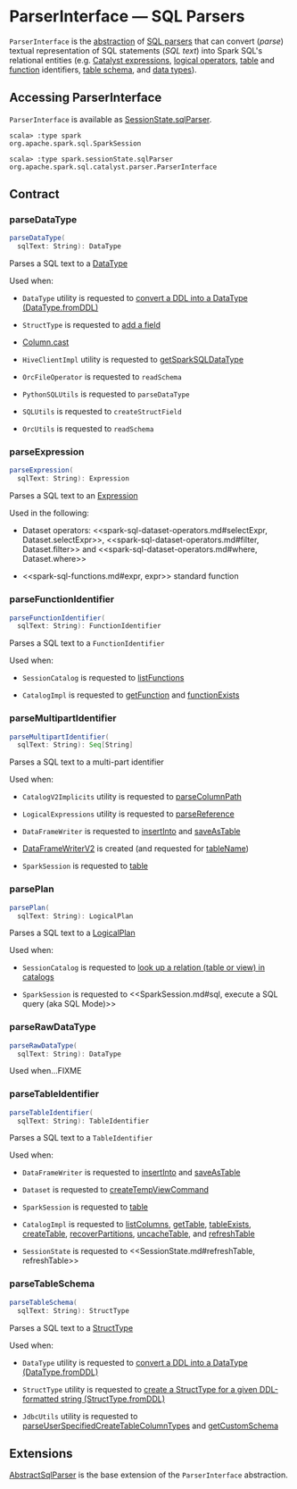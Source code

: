 # ParserInterface &mdash; SQL Parsers

`ParserInterface` is the [abstraction](#contract) of [SQL parsers](#extensions) that can convert (_parse_) textual representation of SQL statements (_SQL text_) into Spark SQL's relational entities (e.g. [Catalyst expressions](#parseExpression), [logical operators](#parsePlan), [table](#parseTableIdentifier) and [function](#parseFunctionIdentifier) identifiers, [table schema](#parseTableSchema), and [data types](#parseDataType)).

## Accessing ParserInterface

`ParserInterface` is available as [SessionState.sqlParser](../SessionState.md#sqlParser).

```
scala> :type spark
org.apache.spark.sql.SparkSession

scala> :type spark.sessionState.sqlParser
org.apache.spark.sql.catalyst.parser.ParserInterface
```

## Contract

### parseDataType

```scala
parseDataType(
  sqlText: String): DataType
```

Parses a SQL text to a [DataType](../DataType.md)

Used when:

* `DataType` utility is requested to [convert a DDL into a DataType (DataType.fromDDL)](../DataType.md#fromDDL)

* `StructType` is requested to [add a field](../StructType.md#add)

* [Column.cast](../spark-sql-Column.md#cast)

* `HiveClientImpl` utility is requested to [getSparkSQLDataType](../hive/HiveClientImpl.md#getSparkSQLDataType)

* `OrcFileOperator` is requested to `readSchema`

* `PythonSQLUtils` is requested to `parseDataType`

* `SQLUtils` is requested to `createStructField`

* `OrcUtils` is requested to `readSchema`

### parseExpression

```scala
parseExpression(
  sqlText: String): Expression
```

Parses a SQL text to an [Expression](../expressions/Expression.md)

Used in the following:

* Dataset operators: <<spark-sql-dataset-operators.md#selectExpr, Dataset.selectExpr>>, <<spark-sql-dataset-operators.md#filter, Dataset.filter>> and <<spark-sql-dataset-operators.md#where, Dataset.where>>

* <<spark-sql-functions.md#expr, expr>> standard function

### parseFunctionIdentifier

```scala
parseFunctionIdentifier(
  sqlText: String): FunctionIdentifier
```

Parses a SQL text to a `FunctionIdentifier`

Used when:

* `SessionCatalog` is requested to [listFunctions](../SessionCatalog.md#listFunctions)

* `CatalogImpl` is requested to [getFunction](../CatalogImpl.md#getFunction) and [functionExists](../CatalogImpl.md#functionExists)

### parseMultipartIdentifier

```scala
parseMultipartIdentifier(
  sqlText: String): Seq[String]
```

Parses a SQL text to a multi-part identifier

Used when:

* `CatalogV2Implicits` utility is requested to [parseColumnPath](CatalogV2Implicits.md#parseColumnPath)

* `LogicalExpressions` utility is requested to [parseReference](LogicalExpressions.md#parseReference)

* `DataFrameWriter` is requested to [insertInto](../DataFrameWriter.md#insertInto) and [saveAsTable](../DataFrameWriter.md#saveAsTable)

* [DataFrameWriterV2](../DataFrameWriterV2.md) is created (and requested for [tableName](../DataFrameWriterV2.md#tableName))

* `SparkSession` is requested to [table](../SparkSession.md#table)

### parsePlan

```scala
parsePlan(
  sqlText: String): LogicalPlan
```

Parses a SQL text to a [LogicalPlan](../logical-operators/LogicalPlan.md)

Used when:

* `SessionCatalog` is requested to [look up a relation (table or view) in catalogs](../SessionCatalog.md#lookupRelation)

* `SparkSession` is requested to <<SparkSession.md#sql, execute a SQL query (aka SQL Mode)>>

### parseRawDataType

```scala
parseRawDataType(
  sqlText: String): DataType
```

Used when...FIXME

### parseTableIdentifier

```scala
parseTableIdentifier(
  sqlText: String): TableIdentifier
```

Parses a SQL text to a `TableIdentifier`

Used when:

* `DataFrameWriter` is requested to [insertInto](../DataFrameWriter.md#insertInto) and [saveAsTable](../DataFrameWriter.md#saveAsTable)

* `Dataset` is requested to [createTempViewCommand](../spark-sql-Dataset-basic-actions.md#createTempViewCommand)

* `SparkSession` is requested to [table](../SparkSession.md#table)

* `CatalogImpl` is requested to [listColumns](../CatalogImpl.md#listColumns), [getTable](../CatalogImpl.md#getTable), [tableExists](../CatalogImpl.md#tableExists), [createTable](../CatalogImpl.md#createTable), [recoverPartitions](../CatalogImpl.md#recoverPartitions), [uncacheTable](../CatalogImpl.md#uncacheTable), and [refreshTable](../CatalogImpl.md#refreshTable)

* `SessionState` is requested to <<SessionState.md#refreshTable, refreshTable>>

### parseTableSchema

```scala
parseTableSchema(
  sqlText: String): StructType
```

Parses a SQL text to a [StructType](../StructType.md)

Used when:

* `DataType` utility is requested to [convert a DDL into a DataType (DataType.fromDDL)](../DataType.md#fromDDL)

* `StructType` utility is requested to [create a StructType for a given DDL-formatted string (StructType.fromDDL)](../StructType.md#fromDDL)

* `JdbcUtils` utility is requested to [parseUserSpecifiedCreateTableColumnTypes](../spark-sql-JdbcUtils.md#parseUserSpecifiedCreateTableColumnTypes) and [getCustomSchema](../spark-sql-JdbcUtils.md#getCustomSchema)

## Extensions

[AbstractSqlParser](AbstractSqlParser.md) is the base extension of the `ParserInterface` abstraction.
